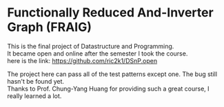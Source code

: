 # Functionally Reduced And-Inverter Graph (FRAIG)
This is the final project of Datastructure and Programming.  
It became open and online after the semester I took the course.  
here is the link: https://github.com/ric2k1/DSnP.open

The project here can pass all of the test patterns except one. The bug still hasn't be found yet.  
Thanks to Prof. Chung-Yang Huang for providing such a great course, I really learned a lot.
